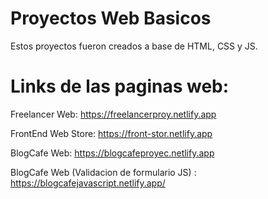 # Proyectos Web Basicos
Estos proyectos fueron creados a base de HTML, CSS y JS.

# Links de las paginas web:
Freelancer Web: https://freelancerproy.netlify.app

FrontEnd Web Store: https://front-stor.netlify.app

BlogCafe Web: https://blogcafeproyec.netlify.app

BlogCafe Web (Validacion de formulario JS) : https://blogcafejavascript.netlify.app/
